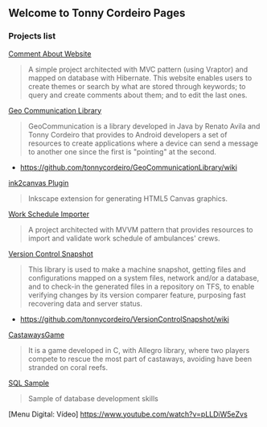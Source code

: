 ## Welcome to Tonny Cordeiro Pages

### Projects list

[Comment About Website](https://github.com/tonnycordeiro/CommentAboutWebsite)
> A simple project architected with MVC pattern (using Vraptor) and mapped on database with Hibernate. This website enables users to create themes or search by what are stored through keywords; to query and create comments about them; and to edit the last ones.

[Geo Communication Library](https://github.com/tonnycordeiro/GeoCommunicationLibrary)
> GeoCommunication is a library developed in Java by Renato Avila and Tonny Cordeiro that provides to Android developers a set of resources to create applications where a device can send a message to another one since the first is "pointing" at the second.
- https://github.com/tonnycordeiro/GeoCommunicationLibrary/wiki

[ink2canvas Plugin](https://github.com/tonnycordeiro/ink2canvas)
> Inkscape extension for generating HTML5 Canvas graphics.

[Work Schedule Importer](https://github.com/tonnycordeiro/WorkScheduleImporter)
> A project architected with MVVM pattern that provides resources to import and validate work schedule of ambulances' crews.

[Version Control Snapshot](https://github.com/tonnycordeiro/VersionControlSnapshot)
>This library is used to make a machine snapshot, getting files and configurations mapped on a system files, network and/or a database, and to check-in the generated files in a repository on TFS, to enable verifying changes by its version comparer feature, purposing fast recovering data and server status.
- https://github.com/tonnycordeiro/VersionControlSnapshot/wiki

[CastawaysGame](https://github.com/tonnycordeiro/CastawaysGame)
> It is a game developed in C, with Allegro library, where two players compete to rescue the most part of castaways, avoiding have been stranded on coral reefs.

[SQL Sample](https://github.com/tonnycordeiro/SQL_Sample)
> Sample of database development skills

[Menu Digital: Vídeo] https://www.youtube.com/watch?v=pLLDiW5eZvs


